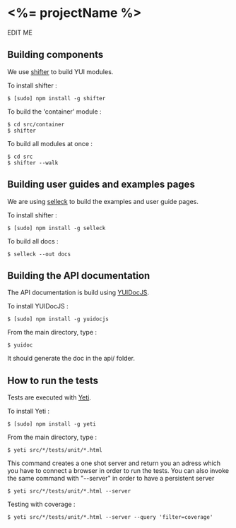 # <%= projectName %>

EDIT ME

## Building components

<p>We use <a href="http://davglass.github.com/shifter/">shifter</a> to build YUI modules.</p>

<p>To install shifter :</p>

```terminal
$ [sudo] npm install -g shifter
```

<p>To build the 'container' module :</p>

```terminal
$ cd src/container
$ shifter
```

<p>To build all modules at once :</p>

```terminal
$ cd src
$ shifter --walk
```

## Building user guides and examples pages

<p>We are using <a href="http://rgrove.github.com/selleck/">selleck</a> to build the examples and user guide pages.</p>


<p>To install shifter :</p>

```terminal
$ [sudo] npm install -g selleck
```

<p>To build all docs :</p>

```terminal
$ selleck --out docs
```

## Building the API documentation

<p>The API documentation is build using <a href="https://github.com/yui/yuidoc">YUIDocJS</a>.</p>


<p>To install YUIDocJS :</p>

```terminal
$ [sudo] npm install -g yuidocjs
```

<p>From the main directory, type :</p>

```terminal
$ yuidoc
```

<p>It should generate the doc in the api/ folder.</p>


## How to run the tests

<p>Tests are executed with <a href="https://github.com/yui/yeti">Yeti</a>.</p>


<p>To install Yeti :</p>

```terminal
$ [sudo] npm install -g yeti
```

<p>From the main directory, type :</p>

```terminal
$ yeti src/*/tests/unit/*.html
```

<p>This command creates a one shot server and return you an adress which you have to connect a browser in order to run the tests. You can also invoke the same command with "--server" in order to have a persistent server  </p>

```terminal
$ yeti src/*/tests/unit/*.html --server
```

<p>Testing with coverage :</p>

```terminal
$ yeti src/*/tests/unit/*.html --server --query 'filter=coverage'
```